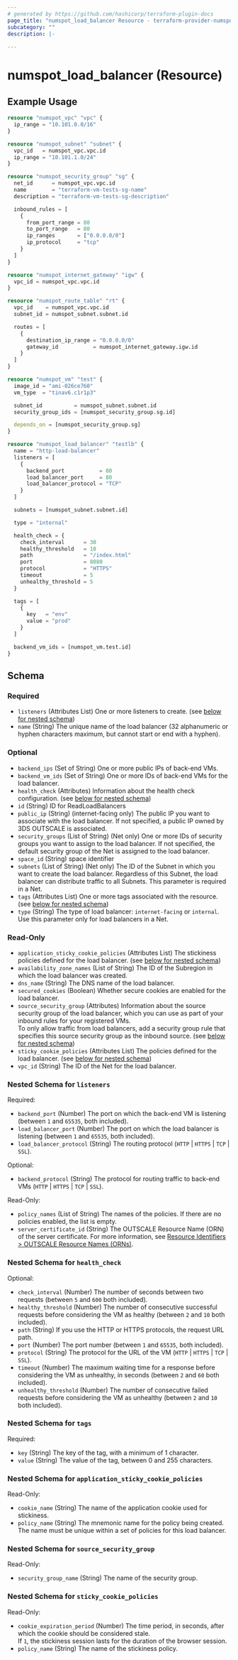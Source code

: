 ```yaml
---
# generated by https://github.com/hashicorp/terraform-plugin-docs
page_title: "numspot_load_balancer Resource - terraform-provider-numspot"
subcategory: ""
description: |-
  
---
```


# numspot_load_balancer (Resource)



## Example Usage

```terraform
resource "numspot_vpc" "vpc" {
  ip_range = "10.101.0.0/16"
}

resource "numspot_subnet" "subnet" {
  vpc_id   = numspot_vpc.vpc.id
  ip_range = "10.101.1.0/24"
}

resource "numspot_security_group" "sg" {
  net_id      = numspot_vpc.vpc.id
  name        = "terraform-vm-tests-sg-name"
  description = "terraform-vm-tests-sg-description"

  inbound_rules = [
    {
      from_port_range = 80
      to_port_range   = 80
      ip_ranges       = ["0.0.0.0/0"]
      ip_protocol     = "tcp"
    }
  ]
}

resource "numspot_internet_gateway" "igw" {
  vpc_id = numspot_vpc.vpc.id
}

resource "numspot_route_table" "rt" {
  vpc_id    = numspot_vpc.vpc.id
  subnet_id = numspot_subnet.subnet.id

  routes = [
    {
      destination_ip_range = "0.0.0.0/0"
      gateway_id           = numspot_internet_gateway.igw.id
    }
  ]
}

resource "numspot_vm" "test" {
  image_id = "ami-026ce760"
  vm_type  = "tinav6.c1r1p3"

  subnet_id          = numspot_subnet.subnet.id
  security_group_ids = [numspot_security_group.sg.id]

  depends_on = [numspot_security_group.sg]
}

resource "numspot_load_balancer" "testlb" {
  name = "http-load-balancer"
  listeners = [
    {
      backend_port           = 80
      load_balancer_port     = 80
      load_balancer_protocol = "TCP"
    }
  ]

  subnets = [numspot_subnet.subnet.id]

  type = "internal"

  health_check = {
    check_interval      = 30
    healthy_threshold   = 10
    path                = "/index.html"
    port                = 8080
    protocol            = "HTTPS"
    timeout             = 5
    unhealthy_threshold = 5
  }

  tags = [
    {
      key   = "env"
      value = "prod"
    }
  ]

  backend_vm_ids = [numspot_vm.test.id]
}
```

<!-- schema generated by tfplugindocs -->
## Schema

### Required

- `listeners` (Attributes List) One or more listeners to create. (see [below for nested schema](#nestedatt--listeners))
- `name` (String) The unique name of the load balancer (32 alphanumeric or hyphen characters maximum, but cannot start or end with a hyphen).

### Optional

- `backend_ips` (Set of String) One or more public IPs of back-end VMs.
- `backend_vm_ids` (Set of String) One or more IDs of back-end VMs for the load balancer.
- `health_check` (Attributes) Information about the health check configuration. (see [below for nested schema](#nestedatt--health_check))
- `id` (String) ID for ReadLoadBalancers
- `public_ip` (String) (internet-facing only) The public IP you want to associate with the load balancer. If not specified, a public IP owned by 3DS OUTSCALE is associated.
- `security_groups` (List of String) (Net only) One or more IDs of security groups you want to assign to the load balancer. If not specified, the default security group of the Net is assigned to the load balancer.
- `space_id` (String) space identifier
- `subnets` (List of String) (Net only) The ID of the Subnet in which you want to create the load balancer. Regardless of this Subnet, the load balancer can distribute traffic to all Subnets. This parameter is required in a Net.
- `tags` (Attributes List) One or more tags associated with the resource. (see [below for nested schema](#nestedatt--tags))
- `type` (String) The type of load balancer: `internet-facing` or `internal`. Use this parameter only for load balancers in a Net.

### Read-Only

- `application_sticky_cookie_policies` (Attributes List) The stickiness policies defined for the load balancer. (see [below for nested schema](#nestedatt--application_sticky_cookie_policies))
- `availability_zone_names` (List of String) The ID of the Subregion in which the load balancer was created.
- `dns_name` (String) The DNS name of the load balancer.
- `secured_cookies` (Boolean) Whether secure cookies are enabled for the load balancer.
- `source_security_group` (Attributes) Information about the source security group of the load balancer, which you can use as part of your inbound rules for your registered VMs.<br />
To only allow traffic from load balancers, add a security group rule that specifies this source security group as the inbound source. (see [below for nested schema](#nestedatt--source_security_group))
- `sticky_cookie_policies` (Attributes List) The policies defined for the load balancer. (see [below for nested schema](#nestedatt--sticky_cookie_policies))
- `vpc_id` (String) The ID of the Net for the load balancer.

<a id="nestedatt--listeners"></a>
### Nested Schema for `listeners`

Required:

- `backend_port` (Number) The port on which the back-end VM is listening (between `1` and `65535`, both included).
- `load_balancer_port` (Number) The port on which the load balancer is listening (between `1` and `65535`, both included).
- `load_balancer_protocol` (String) The routing protocol (`HTTP` \| `HTTPS` \| `TCP` \| `SSL`).

Optional:

- `backend_protocol` (String) The protocol for routing traffic to back-end VMs (`HTTP` \| `HTTPS` \| `TCP` \| `SSL`).

Read-Only:

- `policy_names` (List of String) The names of the policies. If there are no policies enabled, the list is empty.
- `server_certificate_id` (String) The OUTSCALE Resource Name (ORN) of the server certificate. For more information, see [Resource Identifiers > OUTSCALE Resource Names (ORNs)](https://docs.outscale.com/en/userguide/Resource-Identifiers.html#_outscale_resource_names_orns).


<a id="nestedatt--health_check"></a>
### Nested Schema for `health_check`

Optional:

- `check_interval` (Number) The number of seconds between two requests (between `5` and `600` both included).
- `healthy_threshold` (Number) The number of consecutive successful requests before considering the VM as healthy (between `2` and `10` both included).
- `path` (String) If you use the HTTP or HTTPS protocols, the request URL path.
- `port` (Number) The port number (between `1` and `65535`, both included).
- `protocol` (String) The protocol for the URL of the VM (`HTTP` \| `HTTPS` \| `TCP` \| `SSL`).
- `timeout` (Number) The maximum waiting time for a response before considering the VM as unhealthy, in seconds (between `2` and `60` both included).
- `unhealthy_threshold` (Number) The number of consecutive failed requests before considering the VM as unhealthy (between `2` and `10` both included).


<a id="nestedatt--tags"></a>
### Nested Schema for `tags`

Required:

- `key` (String) The key of the tag, with a minimum of 1 character.
- `value` (String) The value of the tag, between 0 and 255 characters.


<a id="nestedatt--application_sticky_cookie_policies"></a>
### Nested Schema for `application_sticky_cookie_policies`

Read-Only:

- `cookie_name` (String) The name of the application cookie used for stickiness.
- `policy_name` (String) The mnemonic name for the policy being created. The name must be unique within a set of policies for this load balancer.


<a id="nestedatt--source_security_group"></a>
### Nested Schema for `source_security_group`

Read-Only:

- `security_group_name` (String) The name of the security group.


<a id="nestedatt--sticky_cookie_policies"></a>
### Nested Schema for `sticky_cookie_policies`

Read-Only:

- `cookie_expiration_period` (Number) The time period, in seconds, after which the cookie should be considered stale.<br />
If `1`, the stickiness session lasts for the duration of the browser session.
- `policy_name` (String) The name of the stickiness policy.

